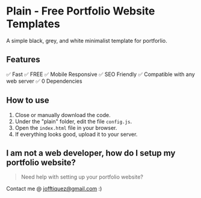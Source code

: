# Plain - Free Portfolio Website Templates

A simple black, grey, and white minimalist template for portforlio.

## Features

✅ Fast
✅ FREE
✅ Mobile Responsive
✅ SEO Friendly
✅ Compatible with any web server
✅ 0 Dependencies

## How to use

1. Close or manually download the code.
2. Under the "plain" folder, edit the file `config.js`.
3. Open the `index.html` file in your browser.
4. If everything looks good, upload it to your server.

## I am not a web developer, how do I setup my portfolio website?

> Need help with setting up your portfolio website?

Contact me @ jofftiquez@gmail.com :)
